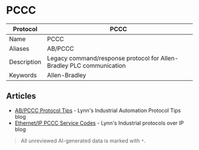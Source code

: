 # PCCC

| Protocol | PCCC |
|---|---|
| Name | PCCC |
| Aliases | AB/PCCC |
| Description | Legacy command/response protocol for Allen-Bradley PLC communication |
| Keywords | Allen-Bradley |

## Articles
- [AB/PCCC Protocol Tips](http://iatips.com/pccc_tips.html) - Lynn's Industrial Automation Protocol Tips blog
- [Ethernet/IP PCCC Service Codes](https://iatip.blogspot.com/2008/11/ethernetip-pccc-service-codes.html) - Lynn's Industrial protocols over IP blog

> All unreviewed AI-generated data is marked with `*`.
